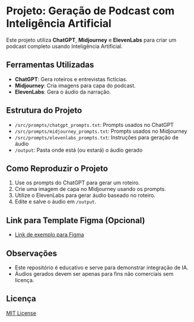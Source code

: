 # Projeto: Geração de Podcast com Inteligência Artificial

Este projeto utiliza **ChatGPT**, **Midjourney** e **ElevenLabs** para criar um podcast completo usando Inteligência Artificial.

## Ferramentas Utilizadas
- **ChatGPT**: Gera roteiros e entrevistas fictícias.
- **Midjourney**: Cria imagens para capa do podcast.
- **ElevenLabs**: Gera o áudio da narração.

## Estrutura do Projeto

- `/src/prompts/chatgpt_prompts.txt`: Prompts usados no ChatGPT
- `/src/prompts/midjourney_prompts.txt`: Prompts usados no Midjourney
- `/src/prompts/elevenlabs_prompts.txt`: Instruções para geração de áudio
- `/output`: Pasta onde está (ou estará) o áudio gerado

## Como Reproduzir o Projeto
1. Use os prompts do ChatGPT para gerar um roteiro.
2. Crie uma imagem de capa no Midjourney usando os prompts.
3. Utilize o ElevenLabs para gerar áudio baseado no roteiro.
4. Edite e salve o áudio em `/output`.

## Link para Template Figma (Opcional)
- [Link de exemplo para Figma](https://www.figma.com/)

## Observações
- Este repositório é educativo e serve para demonstrar integração de IA.
- Áudios gerados devem ser apenas para fins não comerciais sem licença.

## Licença
[MIT License](LICENSE)
